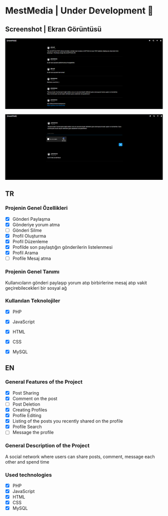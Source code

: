 # MestMedia | Under Development 💖

## Screenshot | Ekran Görüntüsü

![alt text](https://raw.githubusercontent.com/mestoness/mestMedia/main/SS.png)

![alt text](https://raw.githubusercontent.com/mestoness/mestMedia/main/ss2.png)

## TR

### Projenin Genel Özellikleri

- [x] Gönderi  Paylaşma
- [x] Gönderiye yorum atma
- [ ] Gönderi Silme
- [x] Profil Oluşturma 
- [x] Profil Düzenleme
- [x] Profilde son paylaştığın gönderilerin listelenmesi
- [x] Profil Arama
- [ ] Profile Mesaj atma

### Projenin Genel Tanımı
Kullanıcıların gönderi paylaşıp yorum atıp birbirlerine mesaj atıp vakit geçirebilecekleri bir sosyal ağ

### Kullanılan Teknolojiler

- [x] PHP
- [x] JavaScript
- [x] HTML
- [x] CSS
- [x] MySQL



## EN

### General Features of the Project

- [x] Post Sharing
- [x] Comment on the post
- [ ] Post Deletion
- [x] Creating Profiles
- [x] Profile Editing
- [x] Listing of the posts you recently shared on the profile
- [x] Profile Search
- [ ] Message the profile

### General Description of the Project
A social network where users can share posts, comment, message each other and spend time

### Used technologies

- [x] PHP
- [x] JavaScript
- [x] HTML
- [x] CSS
- [x] MySQL
